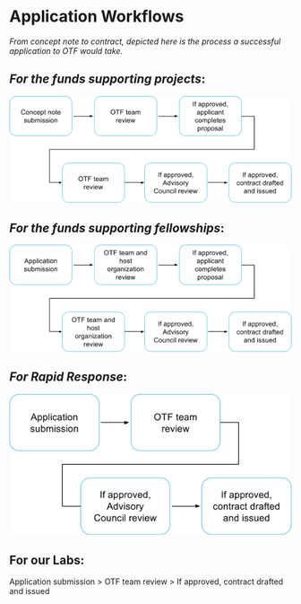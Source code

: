 # Application Workflows

_From concept note to contract, depicted here is the process a successful application to OTF would take._

## _**For the funds supporting projects**_**:**

![](../.gitbook/assets/workflow_fund.png)

## _**For the funds supporting fellowships**_**:**

![](../.gitbook/assets/workflow_fellow.png)

## _**For Rapid Response**_**:**

![](../.gitbook/assets/workflow_rr.png)

## For our Labs:

Application submission &gt; OTF team review &gt; If approved, contract drafted and issued


